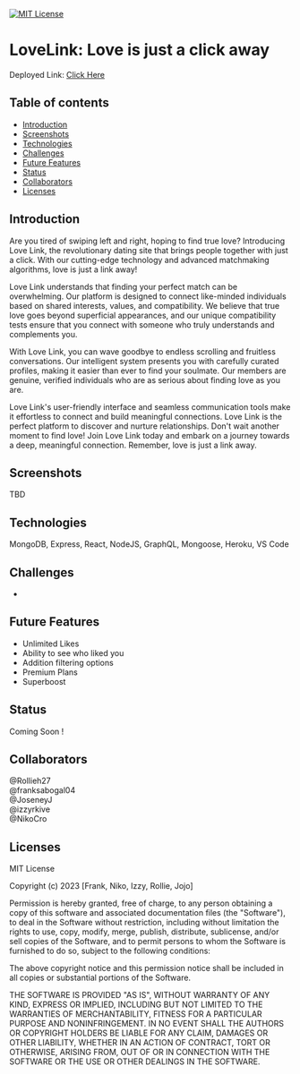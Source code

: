   [![MIT License](https://img.shields.io/badge/License-MIT-yellow.svg)](https://opensource.org/licenses/MIT)

# LoveLink: Love is just a click away #

Deployed Link: [Click Here](https://lovelink.herokuapp.com/)

## Table of contents
* [Introduction](#introduction)
* [Screenshots](#screenshots)
* [Technologies](#technologies)
* [Challenges](#challenges)
* [Future Features](#future-features)
* [Status](#status)
* [Collaborators](#collaborators)
* [Licenses](#licenses)

## Introduction ##
Are you tired of swiping left and right, hoping to find true love? 
Introducing Love Link, the revolutionary dating site that brings people together with just a click. With our cutting-edge technology and advanced matchmaking algorithms, love is just a link away!

Love Link understands that finding your perfect match can be overwhelming. Our platform is designed to connect like-minded individuals based on shared interests, values, and compatibility. We believe that true love goes beyond superficial appearances, and our unique compatibility tests ensure that you connect with someone who truly understands and complements you.

With Love Link, you can wave goodbye to endless scrolling and fruitless conversations. Our intelligent system presents you with carefully curated profiles, making it easier than ever to find your soulmate. Our members are genuine, verified individuals who are as serious about finding love as you are.

Love Link's user-friendly interface and seamless communication tools make it effortless to connect and build meaningful connections. Love Link is the perfect platform to discover and nurture relationships.
Don't wait another moment to find love! Join Love Link today and embark on a journey towards a deep, meaningful connection. Remember, love is just a link away.


## Screenshots ##
TBD

## Technologies ##
MongoDB, Express, React, NodeJS, GraphQL, Mongoose, Heroku, VS Code

## Challenges ##
* 

## Future Features ##
* Unlimited Likes 
* Ability to see who liked you 
* Addition filtering options 
* Premium Plans
* Superboost 


## Status ##
Coming Soon !

## Collaborators ##
 @Rollieh27<br>
 @franksabogal04<br>
 @JoseneyJ<br>
 @izzyrkive<br>
 @NikoCro

## Licenses ##
MIT License

Copyright (c) 2023 [Frank, Niko, Izzy, Rollie, Jojo]

Permission is hereby granted, free of charge, to any person obtaining a copy
of this software and associated documentation files (the "Software"), to deal
in the Software without restriction, including without limitation the rights
to use, copy, modify, merge, publish, distribute, sublicense, and/or sell
copies of the Software, and to permit persons to whom the Software is
furnished to do so, subject to the following conditions:

The above copyright notice and this permission notice shall be included in all
copies or substantial portions of the Software.

THE SOFTWARE IS PROVIDED "AS IS", WITHOUT WARRANTY OF ANY KIND, EXPRESS OR
IMPLIED, INCLUDING BUT NOT LIMITED TO THE WARRANTIES OF MERCHANTABILITY,
FITNESS FOR A PARTICULAR PURPOSE AND NONINFRINGEMENT. IN NO EVENT SHALL THE
AUTHORS OR COPYRIGHT HOLDERS BE LIABLE FOR ANY CLAIM, DAMAGES OR OTHER
LIABILITY, WHETHER IN AN ACTION OF CONTRACT, TORT OR OTHERWISE, ARISING FROM,
OUT OF OR IN CONNECTION WITH THE SOFTWARE OR THE USE OR OTHER DEALINGS IN THE
SOFTWARE.
